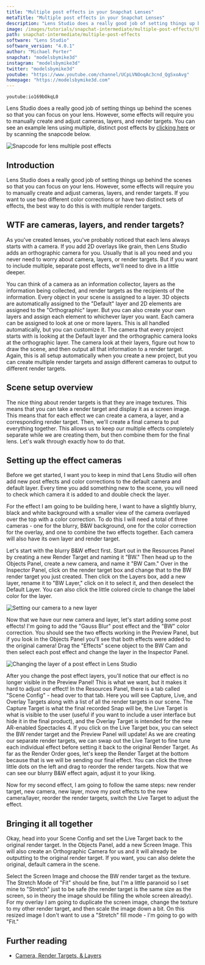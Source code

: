 ```yaml
---
title: "Multiple post effects in your Snapchat Lenses"
metaTitle: "Multiple post effects in your Snapchat Lenses"
description: "Lens Studio does a really good job of setting things up behind the scenes so that you can focus on your lens. However, some effects will require you to manually create and adjust cameras, layers, and render targets."
image: /images/tutorials/snapchat-intermediate/multiple-post-effects/thumbnail.jpg
path: snapchat-intermediate/multiple-post-effects
software: "Lens Studio"
software_version: "4.0.1"
author: "Michael Porter"
snapchat: "modelsbymike3d"
instagram: "modelsbymike3d"
twitter: "modelsbymike3d"
youtube: "https://www.youtube.com/channel/UCpLVNOoqAc3cnd_QgSxoAvg"
homepage: "https://modelsbymike3d.com"
---
```


`youtube:io169bOkqL0`

Lens Studio does a really good job of setting things up behind the scenes so that you can focus on your lens. However, some effects will require you to manually create and adjust cameras, layers, and render targets. You can see an example lens using multiple, distinct post effects by [clicking here](https://www.snapchat.com/unlock/?type=SNAPCODE&uuid=7680a48d4b1745a8b4f5b1b80bb7ce3c&metadata=01) or by scanning the snapcode below.

![Snapcode for lens multiple post effects](/images/tutorials/snapchat-intermediate/multiple-post-effects/snapcode.png)

## Introduction

Lens Studio does a really good job of setting things up behind the scenes so that you can focus on your lens. However, some effects will require you to manually create and adjust cameras, layers, and render targets. If you want to use two different color corrections or have two distinct sets of effects, the best way to do this is with multiple render targets.

## WTF are cameras, layers, and render targets?

As you've created lenses, you've probably noticed that each lens always starts with a camera. If you add 2D overlays like grain, then Lens Studio adds an orthographic camera for you. Usually that is all you need and you never need to worry about camera, layers, or render targets. But if you want to include multiple, separate post effects, we'll need to dive in a little deeper.

You can think of a camera as an information collector, layers as the information being collected, and render targets as the recipients of the information. Every object in your scene is assigned to a layer. 3D objects are automatically assigned to the "Default" layer and 2D elements are assigned to the "Orthographic" layer. But you can also create your own layers and assign each element to whichever layer you want. Each camera can be assigned to look at one or more layers. This is all handled automatically, but you can customize it. The camera that every project starts with is looking at the Default layer and the orthographic camera looks at the orthographic layer. The camera look at their layers, figure out how to draw the scene, and then output all that information to a render target. Again, this is all setup automatically when you create a new project, but you can create multiple render targets and assign different cameras to output to different render targets.

## Scene setup overview

The nice thing about render targets is that they are image textures. This means that you can take a render target and display it as a screen image. This means that for each effect we can create a camera, a layer, and a corresponding render target. Then, we'll create a final camera to put everything together. This allows us to keep our multiple effects completely separate while we are creating them, but then combine them for the final lens. Let's walk through exactly how to do that.

## Setting up the effect cameras

Before we get started, I want you to keep in mind that Lens Studio will often add new post effects and color corrections to the default camera and default layer. Every time you add something new to the scene, you will need to check which camera it is added to and double check the layer.

For the effect I am going to be building here, I want to have a slightly blurry, black and white background with a smaller view of the camera overlayed over the top with a color correction. To do this I will need a total of three cameras - one for the blurry, B&W background, one for the color correction for the overlay, and one to combine the two effects together. Each camera will also have its own layer and render target.

Let's start with the blurry B&W effect first. Start out in the Resources Panel by creating a new Render Target and naming it "BW." Then head up to the Objects Panel, create a new camera, and name it "BW Cam." Over in the Inspector Panel, click on the render target box and change that to the BW render target you just created. Then click on the Layers box, add a new layer, rename it to "BW Layer," click on it to select it, and then deselect the Default Layer. You can also click the little colored circle to change the label color for the layer.

![Setting our camera to a new layer](/images/tutorials/snapchat-intermediate/multiple-post-effects/new-layer.jpg)

Now that we have our new camera and layer, let's start adding some post effects! I'm going to add the "Gauss Blur" post effect and the "BW" color correction. You should see the two effects working in the Preview Panel, but if you look in the Objects Panel you'll see that both effects were added to the original camera! Drag the "Effects" scene object to the BW Cam and then select each post effect and change the layer in the Inspector Panel.

![Changing the layer of a post effect in Lens Studio](/images/tutorials/snapchat-intermediate/multiple-post-effects/changing-effect-layer.jpg)

After you change the post effect layers, you'll notice that our effect is no longer visible in the Preview Panel! This is what we want, but it makes it hard to adjust our effect! In the Resources Panel, there is a tab called "Scene Config" - head over to that tab. Here you will see Capture, Live, and Overlay Targets along with a list of all the render targets in our scene. The Capture Target is what the final recorded Snap will be, the Live Target is what is visible to the user (useful if you want to include a user interface but hide it in the final product), and the Overlay Target is intended for the new AR-enabled Spectacles 4. If you click on the Live Target box, you can select the BW render target and the Preview Panel will update! As we are creating our separate render targets, we can swap out the Live Target to fine tune each individual effect before setting it back to the original Render Target. As far as the Render Order goes, let's keep the Render Target at the bottom because that is we will be sending our final effect. You can click the three little dots on the left and drag to reorder the render targets. Now that we can see our blurry B&W effect again, adjust it to your liking.

Now for my second effect, I am going to follow the same steps: new render target, new camera, new layer, move my post effects to the new camera/layer, reorder the render targets, switch the Live Target to adjust the effect.

## Bringing it all together

Okay, head into your Scene Config and set the Live Target back to the original render target. In the Objects Panel, add a new Screen Image. This will also create an Orthographic Camera for us and it will already be outputting to the original render target. If you want, you can also delete the original, default camera in the scene.

Select the Screen Image and choose the BW render target as the texture. The Stretch Mode of "Fit" should be fine, but I'm a little paranoid so I set mine to "Stretch" just to be safe (the render target is the same size as the screen, so in theory the image should be filling the whole screen already). For my overlay I am going to duplicate the screen image, change the texture to my other render target, and then scale the image down a bit. On this resized image I don't want to use a "Stretch" fill mode - I'm going to go with "Fit."

## Further reading

- [Camera, Render Targets, & Layers](https://lensstudio.snapchat.com/guides/general/camera/)
